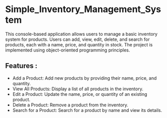 # Simple_Inventory_Management_System
This console-based application allows users to manage a basic inventory system for products. Users can add, view, edit, delete, and search for products, each with a name, price, and quantity in stock. The project is implemented using object-oriented programming principles.

## Features :

- Add a Product: Add new products by providing their name, price, and quantity.
- View All Products: Display a list of all products in the inventory.
- Edit a Product: Update the name, price, or quantity of an existing product.
- Delete a Product: Remove a product from the inventory.
- Search for a Product: Search for a product by name and view its details.
